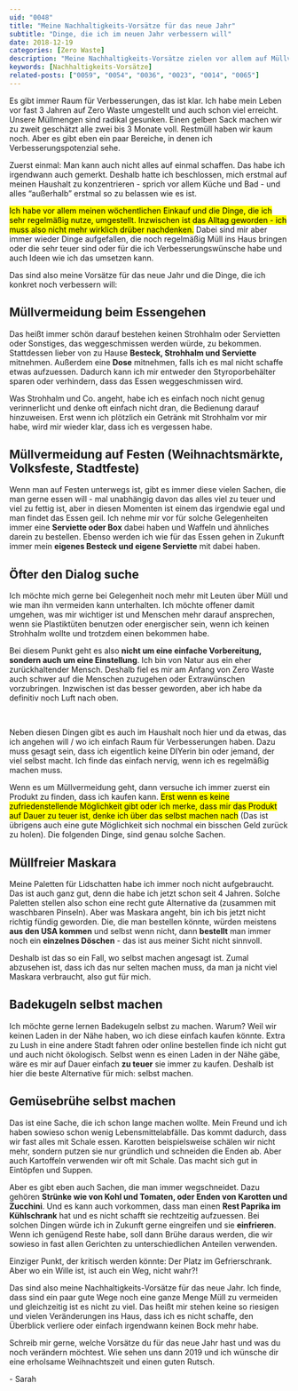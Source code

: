 ```yaml
---
uid: "0048"
title: "Meine Nachhaltigkeits-Vorsätze für das neue Jahr"
subtitle: "Dinge, die ich im neuen Jahr verbessern will"
date: 2018-12-19
categories: [Zero Waste]
description: "Meine Nachhaltigkeits-Vorsätze zielen vor allem auf Müllvermeidung ab und da besonders auf Dinge, die über die letzten Jahre einfach nicht so wichtig waren."
keywords: [Nachhaltigkeits-Vorsätze]
related-posts: ["0059", "0054", "0036", "0023", "0014", "0065"]
---
```

Es gibt immer Raum für Verbesserungen, das ist klar. Ich habe mein Leben vor fast 3 Jahren auf Zero Waste umgestellt und auch schon viel erreicht. Unsere Müllmengen sind radikal gesunken. Einen gelben Sack machen wir zu zweit geschätzt alle zwei bis 3 Monate voll. Restmüll haben wir kaum noch. Aber es gibt eben ein paar Bereiche, in denen ich Verbesserungspotenzial sehe.

Zuerst einmal: Man kann auch nicht alles auf einmal schaffen. Das habe ich irgendwann auch gemerkt. Deshalb hatte ich beschlossen, mich erstmal auf meinen Haushalt zu konzentrieren - sprich vor allem Küche und Bad - und alles “außerhalb” erstmal so zu belassen wie es ist.

<mark>Ich habe vor allem meinen wöchentlichen Einkauf und die Dinge, die ich sehr regelmäßig nutze, umgestellt. Inzwischen ist das Alltag geworden - ich muss also nicht mehr wirklich drüber nachdenken.</mark> Dabei sind mir aber immer wieder Dinge aufgefallen, die noch regelmäßig Müll ins Haus bringen oder die sehr teuer sind oder für die ich Verbesserungswünsche habe und auch Ideen wie ich das umsetzen kann.

Das sind also meine Vorsätze für das neue Jahr und die Dinge, die ich konkret noch verbessern will:

## Müllvermeidung beim Essengehen
Das heißt immer schön darauf bestehen keinen Strohhalm oder Servietten oder Sonstiges, das weggeschmissen werden würde, zu bekommen. Stattdessen lieber von zu Hause **Besteck, Strohhalm und Serviette** mitnehmen. Außerdem eine **Dose** mitnehmen, falls ich es mal nicht schaffe etwas aufzuessen. Dadurch kann ich mir entweder den Styroporbehälter sparen oder verhindern, dass das Essen weggeschmissen wird.

Was Strohhalm und Co. angeht, habe ich es einfach noch nicht genug verinnerlicht und denke oft einfach nicht dran, die Bedienung darauf hinzuweisen. Erst wenn ich plötzlich ein Getränk mit Strohhalm vor mir habe, wird mir wieder klar, dass ich es vergessen habe.

## Müllvermeidung auf Festen (Weihnachtsmärkte, Volksfeste, Stadtfeste)
Wenn man auf Festen unterwegs ist, gibt es immer diese vielen Sachen, die man gerne essen will - mal unabhängig davon das alles viel zu teuer und viel zu fettig ist, aber in diesen Momenten ist einem das irgendwie egal und man findet das Essen geil. Ich nehme mir vor für solche Gelegenheiten immer eine **Serviette oder Box** dabei haben und Waffeln und ähnliches darein zu bestellen. Ebenso werden ich wie für das Essen gehen in Zukunft immer mein **eigenes Besteck und eigene Serviette** mit dabei haben.

## Öfter den Dialog suche
Ich möchte mich gerne bei Gelegenheit noch mehr mit Leuten über Müll und wie man ihn vermeiden kann unterhalten. Ich möchte offener damit umgehen, was mir wichtiger ist und Menschen mehr darauf ansprechen, wenn sie Plastiktüten benutzen oder energischer sein, wenn ich keinen Strohhalm wollte und trotzdem einen bekommen habe.

Bei diesem Punkt geht es also **nicht um eine einfache Vorbereitung, sondern auch um eine Einstellung**. Ich bin von Natur aus ein eher zurückhaltender Mensch. Deshalb fiel es mir am Anfang von Zero Waste auch schwer auf die Menschen zuzugehen oder Extrawünschen vorzubringen. Inzwischen ist das besser geworden, aber ich habe da definitiv noch Luft nach oben.

&nbsp;

Neben diesen Dingen gibt es auch im Haushalt noch hier und da etwas, das ich angehen will / wo ich einfach Raum für Verbesserungen haben. Dazu muss gesagt sein, dass ich eigentlich keine DIYerin bin oder jemand, der viel selbst macht. Ich finde das einfach nervig, wenn ich es regelmäßig machen muss.

Wenn es um Müllvermeidung geht, dann versuche ich immer zuerst ein Produkt zu finden, dass ich kaufen kann. <mark>Erst wenn es keine zufriedenstellende Möglichkeit gibt oder ich merke, dass mir das Produkt auf Dauer zu teuer ist, denke ich über das selbst machen nach</mark> (Das ist übrigens auch eine gute Möglichkeit sich nochmal ein bisschen Geld zurück zu holen). Die folgenden Dinge, sind genau solche Sachen.

## Müllfreier Maskara
Meine Paletten für Lidschatten habe ich immer noch nicht aufgebraucht. Das ist auch ganz gut, denn die habe ich jetzt schon seit 4 Jahren. Solche Paletten stellen also schon eine recht gute Alternative da (zusammen mit waschbaren Pinseln). Aber was Maskara angeht, bin ich bis jetzt nicht richtig fündig geworden. Die, die man bestellen könnte, würden meistens **aus den USA kommen** und selbst wenn nicht, dann **bestellt** man immer noch ein **einzelnes Döschen** - das ist aus meiner Sicht nicht sinnvoll.

Deshalb ist das so ein Fall, wo selbst machen angesagt ist. Zumal abzusehen ist, dass ich das nur selten machen muss, da man ja nicht viel Maskara verbraucht, also gut für mich.

## Badekugeln selbst machen
Ich möchte gerne lernen Badekugeln selbst zu machen. Warum? Weil wir keinen Laden in der Nähe haben, wo ich diese einfach kaufen könnte. Extra zu Lush in eine andere Stadt fahren oder online bestellen finde ich nicht gut und auch nicht ökologisch. Selbst wenn es einen Laden in der Nähe gäbe, wäre es mir auf Dauer einfach **zu teuer** sie immer zu kaufen. Deshalb ist hier die beste Alternative für mich: selbst machen.

## Gemüsebrühe selbst machen
Das ist eine Sache, die ich schon lange machen wollte. Mein Freund und ich haben sowieso schon wenig Lebensmittelabfälle. Das kommt dadurch, dass wir fast alles mit Schale essen. Karotten beispielsweise schälen wir nicht mehr, sondern putzen sie nur gründlich und schneiden die Enden ab. Aber auch Kartoffeln verwenden wir oft mit Schale. Das macht sich gut in Eintöpfen und Suppen.

Aber es gibt eben auch Sachen, die man immer wegschneidet. Dazu gehören **Strünke wie von Kohl und Tomaten, oder Enden von Karotten und Zucchini**. Und es kann auch vorkommen, dass man einen **Rest Paprika im Kühlschrank** hat und es nicht schafft sie rechtzeitig aufzuessen. Bei solchen Dingen würde ich in Zukunft gerne eingreifen und sie **einfrieren**. Wenn ich genügend Reste habe, soll dann Brühe daraus werden, die wir sowieso in fast allen Gerichten zu unterschiedlichen Anteilen verwenden.

Einziger Punkt, der kritisch werden könnte: Der Platz im Gefrierschrank. Aber wo ein Wille ist, ist auch ein Weg, nicht wahr?!

Das sind also meine Nachhaltigkeits-Vorsätze für das neue Jahr. Ich finde, dass sind ein paar gute Wege noch eine ganze Menge Müll zu vermeiden und gleichzeitig ist es nicht zu viel. Das heißt mir stehen keine so riesigen und vielen Veränderungen ins Haus, dass ich es nicht schaffe, den Überblick verliere oder einfach irgendwann keinen Bock mehr habe. 

Schreib mir gerne, welche Vorsätze du für das neue Jahr hast und was du noch verändern möchtest. Wie sehen uns dann 2019 und ich wünsche dir eine erholsame Weihnachtszeit und einen guten Rutsch.

\- Sarah
